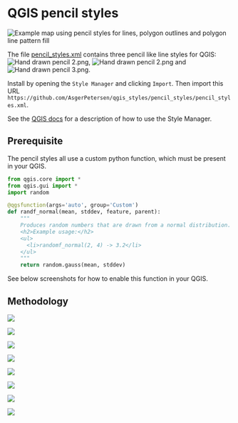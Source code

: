 # QGIS pencil styles

![Example map using pencil styles for lines, polygon outlines and polygon line pattern fill](example.png)

The file [pencil_styles.xml](pencil_styles.xml) contains three pencil like line styles for QGIS: ![Hand drawn pencil 2.png](Hand%20drawn%20pencil.png), ![Hand drawn pencil 2.png](Hand%20drawn%20pencil%202.png) and ![Hand drawn pencil 3.png](Hand%20drawn%20pencil%203.png).

Install by opening the `Style Manager` and clicking `Import`. Then import this URL `https://github.com/AsgerPetersen/qgis_styles/pencil_styles/pencil_styles.xml`.

See the [QGIS docs](https://github.com/StephSaephan/QGIS-ESRI-Converted-Styles/raw/master/XML/Forestry.xml) for a description of how to use the Style Manager.

## Prerequisite
The pencil styles all use a custom python function, which must be present in your QGIS.

```python
from qgis.core import *
from qgis.gui import *
import random

@qgsfunction(args='auto', group='Custom')
def randf_normal(mean, stddev, feature, parent):
    """
    Produces random numbers that are drawn from a normal distribution.
    <h2>Example usage:</h2>
    <ul>
      <li>randomf_normal(2, 4) -> 3.2</li>
    </ul>
    """
    return random.gauss(mean, stddev)
```
See below screenshots for how to enable this function in your QGIS.

## Methodology
![](method/01.png)

![](method/04.png)

![](method/02.png)

![](method/03.png)

![](method/05.png)

![](method/06.png)

![](method/08.png)

![](method/07.png)
